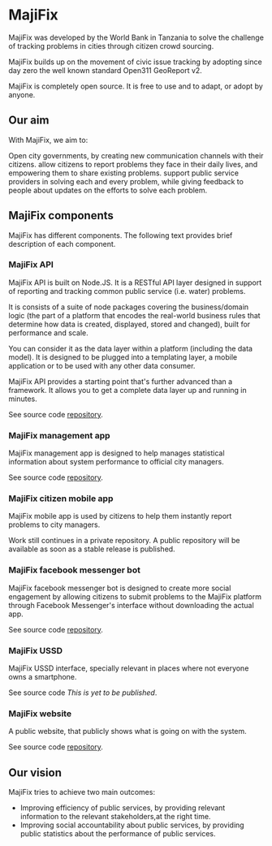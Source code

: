 # MajiFix

MajiFix was developed by the World Bank in Tanzania to solve the challenge of tracking problems in cities through citizen crowd sourcing.

MajiFix builds up on the movement of civic issue tracking by adopting since day zero the well known standard Open311 GeoReport v2.

MajiFix is completely open source. It is free to use and to adapt, or adopt by anyone.

## Our aim

With MajiFix, we aim to:

Open city governments, by creating new communication channels with their citizens.
allow citizens to report problems they face in their daily lives, and empowering them to share existing problems.
support public service providers in solving each and every problem, while giving feedback to people about updates on the efforts to solve each problem.

## MajiFix components

MajiFix has different components. The following text provides brief description of each component.

### MajiFix API

MajiFix API is built on Node.JS. It is a RESTful API layer designed in support of reporting and tracking common public service (i.e. water) problems.

It is consists of a suite of node packages covering the business/domain logic (the part of a platform that encodes the real-world business rules that determine how data is created, displayed, stored and changed), built for performance and scale.

You can consider it as the data layer within a platform (including the data model). It is designed to be plugged into a templating layer, a mobile application or to be used with any other data consumer.

MajiFix API provides a starting point that's further advanced than a framework. It allows you to get a complete data layer up and running in minutes.

See source code [repository](https://github.com/CodeTanzania/open311-api).

### MajiFix management app

MajiFix management app is designed to help manages statistical information about system performance to official city managers.

See source code [repository](https://github.com/CodeTanzania/open311-mobile-manager).

### MajiFix citizen mobile app

MajiFix mobile app is used by citizens to help them instantly report problems to city managers.

Work still continues in a private repository. A public repository will be available as soon as a stable release is published.

### MajiFix facebook messenger bot

MajiFix facebook messenger bot is designed to create more social engagement by allowing citizens to submit problems to the MajiFix platform through Facebook Messenger's interface without downloading the actual app.

See source code [repository](https://github.com/CodeTanzania/facebook-majifix-bot).

### MajiFix USSD

MajiFix USSD interface, specially relevant in places where not everyone owns a smartphone.

See source code *This is yet to be published*.

### MajiFix website

A public website, that publicly shows what is going on with the system.

See source code [repository](https://github.com/CodeTanzania/majifix.io).

## Our vision

MajiFix tries to achieve two main outcomes:

- Improving efficiency of public services, by providing relevant information to the relevant stakeholders,at the right time.
- Improving social accountability about public services, by providing public statistics about the performance of public services.
